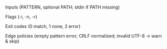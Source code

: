 Inputs (PATTERN, optional PATH; stdin if PATH missing)

Flags (-i, -n, -r)

Exit codes (0 match, 1 none, 2 error)

Edge policies (empty pattern error; CRLF normalized; invalid UTF-8 → warn & skip)
